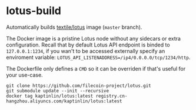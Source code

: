 # lotus-build

Automatically builds [textile/lotus](https://hub.docker.com/repository/docker/textile/lotus) image (`master` branch).

The Docker image is a pristine Lotus node without any sidecars or extra configuration. Recall that by default Lotus API endpoint is binded to `127.0.0.1:1234`, if you wan't to be accessed externally specify an enviroment variable: `LOTUS_API_LISTENADDRESS=/ip4/0.0.0.0/tcp/1234/http`.

The Dockerfile only defines a `CMD` so it can be overriden if that's useful for your use-case.

```
git clone https://github.com/filecoin-project/lotus.git
git submodule update --init --recursive
docker tag kaptinlin/lotus:latest registry.cn-hangzhou.aliyuncs.com/kaptinlin/lotus:latest
```